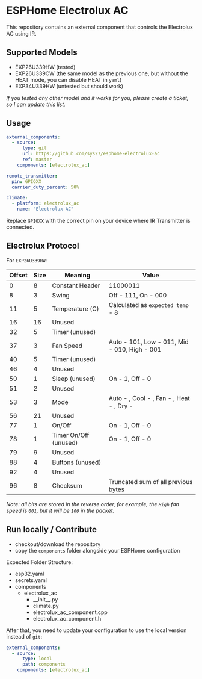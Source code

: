 # ESPHome Electrolux AC

This repository contains an external component that controls the Electrolux AC using IR.

## Supported Models

- EXP26U339HW (tested)
- EXP26U339CW (the same model as the previous one, but without the HEAT mode, you can disable HEAT in `yaml`)
- EXP34U339HW (untested but should work)

_If you tested any other model and it works for you, please create a ticket, so I can update this list._

## Usage

```yaml
external_components:
  - source:
      type: git
      url: https://github.com/sys27/esphome-electrolux-ac
      ref: master
    components: [electrolux_ac]

remote_transmitter:
  pin: GPIOXX
  carrier_duty_percent: 50%

climate:
  - platform: electrolux_ac
    name: "Electrolux AC"
```

Replace `GPIOXX` with the correct pin on your device where IR Transmitter is connected.

## Electrolux Protocol

For `EXP26U339HW`:

| Offset | Size | Meaning               | Value                                        |
| ------ | ---- | --------------------- | -------------------------------------------- |
| 0      | 8    | Constant Header       | 11000011                                     |
| 8      | 3    | Swing                 | Off - 111, On - 000                          |
| 11     | 5    | Temperature (C)       | Calculated as `expected temp` - 8            |
| 16     | 16   | Unused                |                                              |
| 32     | 5    | Timer (unused)        |                                              |
| 37     | 3    | Fan Speed             | Auto - 101, Low - 011, Mid - 010, High - 001 |
| 40     | 5    | Timer (unused)        |                                              |
| 46     | 4    | Unused                |                                              |
| 50     | 1    | Sleep (unused)        | On - 1, Off - 0                              |
| 51     | 2    | Unused                |                                              |
| 53     | 3    | Mode                  | Auto - , Cool - , Fan - , Heat - , Dry -     |
| 56     | 21   | Unused                |                                              |
| 77     | 1    | On/Off                | On - 1, Off - 0                              |
| 78     | 1    | Timer On/Off (unused) | On - 1, Off - 0                              |
| 79     | 9    | Unused                |                                              |
| 88     | 4    | Buttons (unused)      |                                              |
| 92     | 4    | Unused                |                                              |
| 96     | 8    | Checksum              | Truncated sum of all previous bytes          |

_Note: all bits are stored in the reverse order, for example, the `High` fan speed is `001`, but it will be `100` in the packet._

## Run locally / Contribute

- checkout/download the repository
- copy the `components` folder alongside your ESPHome configuration

Expected Folder Structure:

- esp32.yaml
- secrets.yaml
- components
  - electrolux_ac
    - \_\_init\_\_.py
    - climate.py
    - electrolux_ac_component.cpp
    - electrolux_ac_component.h

After that, you need to update your configuration to use the local version instead of `git`:

```yaml
external_components:
  - source:
      type: local
      path: components
    components: [electrolux_ac]
```